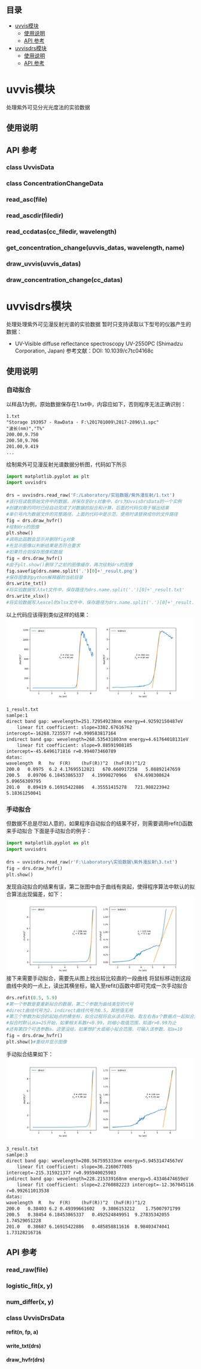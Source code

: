 ## 目录
* [uvvis模块](#uvvis模块)
  * [使用说明](#使用说明)
  * [API 参考](#api-参考)
* [uvvisdrs模块](#uvvisdrs模块)
  * [使用说明](#使用说明-1)
  * [API 参考](#api-参考-1)

# uvvis模块
处理紫外可见分光光度法的实验数据

## 使用说明

## API 参考

### class UvvisData
### class ConcentrationChangeData
### read_asc(file)
### read_ascdir(filedir)
### read_ccdatas(cc_filedir, wavelength)
### get_concentration_change(uvvis_datas, wavelength, name)
### draw_uvvis(uvvis_datas)
### draw_concentration_change(cc_datas)

# uvvisdrs模块
处理处理紫外可见漫反射光谱的实验数据
暂时只支持读取以下型号的仪器产生的数据：
* UV-Visible diffuse reflectance spectroscopy UV-2550PC (Shimadzu Corporation, Japan)
参考文献：DOI: 10.1039/c7tc04168c

## 使用说明
### 自动拟合
以样品1为例，原始数据保存在1.txt中，内容应如下，否则程序无法正确识别：
```
1.txt
"Storage 193957 - RawData - F:\201701009\2017-2896\1.spc"
"波长(nm)","T%"
200.00,9.750
200.50,9.706
201.00,9.419
...
```
绘制紫外可见漫反射光谱数据分析图，代码如下所示
```python
import matplotlib.pyplot as plt
import uvvisdrs

drs = uvvisdrs.read_raw('F:/Laboratory/实验数据/紫外漫反射/1.txt')
#该行将读取原始文件中的数据，并保存至drs对象中，drs为UvvisDrsData的一个实例
#创建对象的同时已经自动完成了对数据的拟合和计算，后面的代码仅用于输出结果
#单引号内为数据文件的完整路径，上面的代码中是示范，使用时请替换成你的文件路径
fig = drs.draw_hvfr()
#绘制drs的图像
plt.show()
#调用此函数会显示并删除fig对象
#先显示图像以判断结果是否符合要求
#如果符合则保存图像和数据
fig = drs.draw_hvfr()
#由于plt.show()删除了之前的图像缓存，再次绘制drs的图像
fig.savefig(drs.name.split('.')[0]+'_result.png')
#保存图像到python解释器的当前目录
drs.write_txt()
#将实验数据写入txt文件中，保存路径为drs.name.split('.')[0]+'_result.txt'
drs.write_xlsx()
#将实验数据写入excel的xlsx文件中，保存路径为drs.name.split('.')[0]+'_result.txt'
```
以上代码应该得到类似这样的结果：
![样品1的原始数据与拟合直线图](https://raw.githubusercontent.com/FossenWang/DataProcessing/master/example/1_result.png "样品1的原始数据与拟合直线图")
```
1_result.txt
samlpe:1
direct band gap: wevelength=251.729549238nm energy=4.92592150487eV
	linear fit coefficient: slope=3302.67616762 intercept=-16268.7235577 r=0.990583817164
indirect band gap: wevelength=268.535431803nm energy=4.61764018131eV
	linear fit coefficient: slope=9.88591908185 intercept=-45.6496171816 r=0.994073460789
datas:
wavelength	R	hv	F(R)	(hvF(R))^2	(hvF(R))^1/2
200.0	0.0975	6.2	4.17695512821	670.660917258	5.08892147659
200.5	0.09706	6.18453865337	4.19998270966	674.698308624	5.09656309795
201.0	0.09419	6.16915422886	4.35551415278	721.988223942	5.18361250041
```
### 手动拟合

但数据不总是尽如人意的，如果程序自动拟合的结果不好，则需要调用refit()函数来手动拟合
下面是手动拟合的例子：
```python
import matplotlib.pyplot as plt
import uvvisdrs

drs = uvvisdrs.read_raw(r'F:\Laboratory\实验数据\紫外漫反射\3.txt')
fig = drs.draw_hvfr()
plt.show()
```
发现自动拟合的结果有误，第二张图中由于曲线有突起，使得程序算法中默认的拟合算法出现偏差，如下：
![自动拟合结果有误](https://raw.githubusercontent.com/FossenWang/DataProcessing/master/example/3_wrong_result.png "自动拟合结果有误")
接下来需要手动拟合，需要先从图上找出较比较直的一段曲线
将鼠标移动到这段曲线中央的一点上，读出其横坐标，输入至refit()函数中即可完成一次手动拟合
```python
drs.refit(0.5, 5.9)
#第一个参数是要重新拟合的数据，第二个参数为曲线类型的代号
#direct曲线代号为2，indirect曲线代号为0.5，其他值无用
#第三个参数为拟合的起始点的横坐标，拟合过程将会从该点开始，取左右各a个数据点一起拟合直线
#拟合时默认从a=25开始，如果相关系数r<0.99，则缩小取值范围，知道r>0.99为止
#还有第四个可选参数a，这里没给，如果想扩大或缩小拟合范围，可输入该参数，如a=10
fig = drs.draw_hvfr()
plt.show()#重绘并显示图像
```
手动拟合结果如下：
![样品3的原始数据与拟合直线图](https://raw.githubusercontent.com/FossenWang/DataProcessing/master/example/3_result.png "样品3的原始数据与拟合直线图")
```
3_result.txt
samlpe:3
direct band gap: wevelength=208.567595333nm energy=5.94531474567eV
	linear fit coefficient: slope=36.2160677085 intercept=-215.315921377 r=0.995940025983
indirect band gap: wevelength=228.215339168nm energy=5.43346474659eV
	linear fit coefficient: slope=2.2760882223 intercept=-12.367045116 r=0.992611013538
datas:
wavelength	R	hv	F(R)	(hvF(R))^2	(hvF(R))^1/2
200.0	0.38403	6.2	0.49399661602	9.3806153212	1.75007971799
200.5	0.38454	6.18453865337	0.492524849951	9.27835342055	1.74529051228
201.0	0.38687	6.16915422886	0.485858811616	8.98403474041	1.73128216716
```

## API 参考
### read_raw(file)
### logistic_fit(x, y)
### num_differ(x, y)
### class UvvisDrsData
#### refit(n, fp, a)
#### write_txt(drs)
#### draw_hvfr(drs)